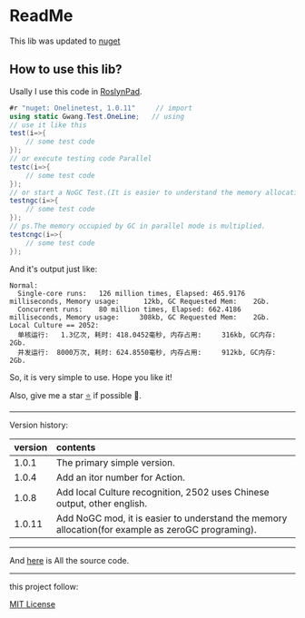 # ReadMe

This lib was updated to [nuget](https://www.nuget.org/packages/Onelinetest/1.0.11#readme-body-tab "Download this lib")

## How to use this lib?
Usally I use this code in [RoslynPad](https://roslynpad.net "Download that powerful tool"). 
```C#
#r "nuget: Onelinetest, 1.0.11"     // import
using static Gwang.Test.OneLine;   // using
// use it like this
test(i=>{
    // some test code
});
// or execute testing code Parallel
testc(i=>{
    // some test code
});
// or start a NoGC Test.(It is easier to understand the memory allocation.)
testngc(i=>{
    // some test code
});
// ps.The memory occupied by GC in parallel mode is multiplied.
testcngc(i=>{
    // some test code
});
```    
And it's output just like:
``` 
Normal:
  Single-core runs:   126 million times, Elapsed: 465.9176 milliseconds, Memory usage:      12kb, GC Requested Mem:    2Gb.
  Concurrent runs:    80 million times, Elapsed: 662.4186 milliseconds, Memory usage:     308kb, GC Requested Mem:    2Gb.
Local Culture == 2052:
  单核运行:   1.3亿次, 耗时: 418.0452毫秒, 内存占用:     316kb, GC内存:    2Gb.
  并发运行:  8000万次, 耗时: 624.8550毫秒, 内存占用:     912kb, GC内存:    2Gb.

```
So, it is very simple to use. 
Hope you like it!

Also, give me a star [⭐](https://github.com/wanggangzero/OneLineTest "Github") if possible 🤗.

---
Version history:

|version|contents|
|---|:--|
|1.0.1|The primary simple version.|
|1.0.4|Add an itor number for Action.|
|1.0.8|Add local Culture recognition, 2502 uses Chinese output, other english.|
|1.0.11|Add NoGC mod, it is easier to understand the memory allocation(for example as zeroGC programing).|

----
And [here](https://github.com/wanggangzero/OneLineTest "click to view source code") is All the source code.
 
---
this project follow:

[MIT License](https://github.com/wanggangzero/OneLineTest/blob/main/LICENSE "license")

